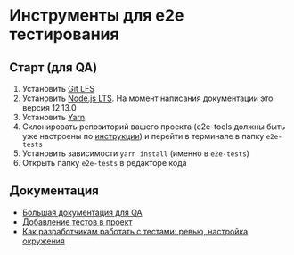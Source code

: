 # Инструменты для e2e тестирования

## Старт (для QA)

1. Установить [Git LFS](https://git-lfs.github.com)
1. Установить [Node.js LTS](https://nodejs.org/en/). На момент написания документации это версия 12.13.0
1. Установить [Yarn](https://yarnpkg.com/lang/en/docs/install/)
1. Склонировать репозиторий вашего проекта (e2e-tools должны быть уже настроены по [инструкции](./docs/SETUP.md)) и перейти в терминале в папку `e2e-tests`
1. Установить зависимости `yarn install` (именно в `e2e-tests`)
1. Открыть папку `e2e-tests` в редакторе кода

## Документация

- [Большая документация для QA](https://confluence.csssr.io/x/6AANAQ)
- [Добавление тестов в проект](./docs/SETUP.md)
- [Как разработчикам работать с тестами: ревью, настройка окружения](./docs/DEVELOPERS_DOC.md)
